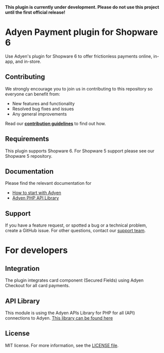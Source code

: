 **This plugin is currently under development. 
Please do not use this project until the first official release!**

# Adyen Payment plugin for Shopware 6
Use Adyen's plugin for Shopware 6 to offer frictionless payments online, in-app, and in-store.

## Contributing
We strongly encourage you to join us in contributing to this repository so everyone can benefit from:
* New features and functionality
* Resolved bug fixes and issues
* Any general improvements

Read our [**contribution guidelines**](https://github.com/Adyen/.github/blob/master/CONTRIBUTING.md) to find out how.

## Requirements
This plugin supports Shopware 6. For Shopware 5 support please see our Shopware 5 repository.

## Documentation
Please find the relevant documentation for
 - [How to start with Adyen](https://www.adyen.com/get-started)
 - [Adyen PHP API Library](https://docs.adyen.com/development-resources/libraries#php)

## Support
If you have a feature request, or spotted a bug or a technical problem, create a GitHub issue. For other questions, 
contact our [support team](https://support.adyen.com/hc/en-us/requests/new?ticket_form_id=360000705420).

# For developers

## Integration
The plugin integrates card component (Secured Fields) using Adyen Checkout for all card payments.

## API Library
This module is using the Adyen APIs Library for PHP for all (API) connections to Adyen.
<a href="https://github.com/Adyen/adyen-php-api-library" target="_blank">This library can be found here</a>

## License
MIT license. For more information, see the [LICENSE file](LICENSE).
